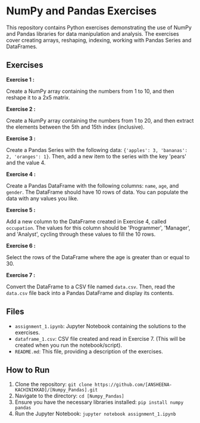 # NumPy and Pandas Exercises

This repository contains Python exercises demonstrating the use of NumPy and Pandas libraries for data manipulation and analysis.  The exercises cover creating arrays, reshaping, indexing, working with Pandas Series and DataFrames.

## Exercises

**Exercise 1 :**

Create a NumPy array containing the numbers from 1 to 10, and then reshape it to a 2x5 matrix.

**Exercise 2 :**

Create a NumPy array containing the numbers from 1 to 20, and then extract the elements between the 5th and 15th index (inclusive).

**Exercise 3 :**

Create a Pandas Series with the following data: `{'apples': 3, 'bananas': 2, 'oranges': 1}`. Then, add a new item to the series with the key 'pears' and the value 4.

**Exercise 4 :**

Create a Pandas DataFrame with the following columns: `name`, `age`, and `gender`. The DataFrame should have 10 rows of data.  You can populate the data with any values you like.

**Exercise 5 :**

Add a new column to the DataFrame created in Exercise 4, called `occupation`. The values for this column should be 'Programmer', 'Manager', and 'Analyst', cycling through these values to fill the 10 rows.

**Exercise 6 :**

Select the rows of the DataFrame where the age is greater than or equal to 30.

**Exercise 7 :**

Convert the DataFrame to a CSV file named `data.csv`. Then, read the `data.csv` file back into a Pandas DataFrame and display its contents.

## Files

*   `assignment_1.ipynb`: Jupyter Notebook containing the solutions to the exercises.
*   `dataframe_1.csv`: CSV file created and read in Exercise 7. (This will be created when you run the notebook/script).
*   `README.md`: This file, providing a description of the exercises.

## How to Run

1.  Clone the repository: `git clone https://github.com/[ANSHEENA-KACHINIKKAD]/[Numpy_Pandas].git`
2.  Navigate to the directory: `cd [Numpy_Pandas]`
3.  Ensure you have the necessary libraries installed: `pip install numpy pandas`
4.  Run the Jupyter Notebook: `jupyter notebook assignment_1.ipynb` 


